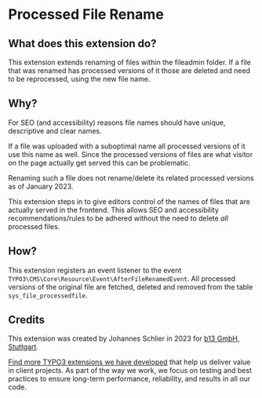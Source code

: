 # Processed File Rename

## What does this extension do?

This extension extends renaming of files within the fileadmin folder.
If a file that was renamed has processed versions of it those are deleted and need to be reprocessed, using the new file name.

## Why?

For SEO (and accessibility) reasons file names should have unique, descriptive and clear names.

If a file was uploaded with a suboptimal name all processed versions of it use this name as well.
Since the processed versions of files are what visitor on the page actually get served this can be problematic.

Renaming such a file does not rename/delete its related processed versions as of January 2023.

This extension steps in to give editors control of the names of files that are actually served in the frontend.
This allows SEO and accessibility recommendations/rules to be adhered without the need to delete *all* processed files.

## How?

This extension registers an event listener to the event `TYPO3\CMS\Core\Resource\Event\AfterFileRenamedEvent`.
All processed versions of the original file are fetched, deleted and removed from the table `sys_file_processedfile`.

## Credits

This extension was created by Johannes Schlier in 2023 for [b13 GmbH, Stuttgart](https://b13.com).

[Find more TYPO3 extensions we have developed](https://b13.com/useful-typo3-extensions-from-b13-to-you) that help us deliver value in client projects. As part of the way we work, we focus on testing and best practices to ensure long-term performance, reliability, and results in all our code.
